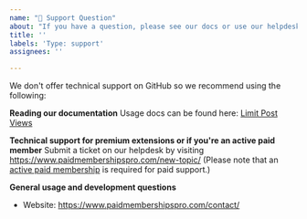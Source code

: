 ```yaml
---
name: "💬 Support Question"
about: "If you have a question, please see our docs or use our helpdesk."
title: ''
labels: 'Type: support'
assignees: ''

---
```


We don't offer technical support on GitHub so we recommend using the following:

**Reading our documentation**
Usage docs can be found here: [Limit Post Views](https://www.paidmembershipspro.com/add-ons/pmpro-limit-post-views/)

**Technical support for premium extensions or if you're an active paid member**
Submit a ticket on our helpdesk by visiting https://www.paidmembershipspro.com/new-topic/ (Please note that an [active paid membership](https://www.paidmembershipspro.com/pricing) is required for paid support.)

**General usage and development questions**
- Website: https://www.paidmembershipspro.com/contact/
